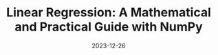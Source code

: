 ---
title: "Linear Regression: A Mathematical and Practical Guide with NumPy"
description: Learn about the mathematical concepts behind linear regression and how to implement them using NumPy in Python.
date: '2023-12-26'
image: 
    - /linear-reg-scratch.png
    - /linear-reg-scratch-dark.png
tags: 
    - Machine Learning

draft: false
---